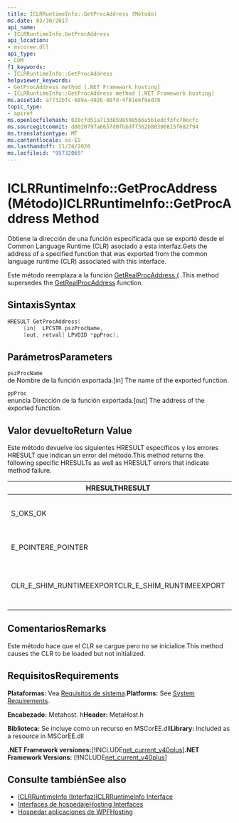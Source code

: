```yaml
---
title: ICLRRuntimeInfo::GetProcAddress (Método)
ms.date: 03/30/2017
api_name:
- ICLRRuntimeInfo.GetProcAddress
api_location:
- mscoree.dll
api_type:
- COM
f1_keywords:
- ICLRRuntimeInfo::GetProcAddress
helpviewer_keywords:
- GetProcAddress method [.NET Framework hosting]
- ICLRRuntimeInfo::GetProcAddress method [.NET Framework hosting]
ms.assetid: a7732bfc-689a-4926-88fd-4f81e6f9ed78
topic_type:
- apiref
ms.openlocfilehash: 028cfd51a713d8598598566a5b1edcf3fc70ecfc
ms.sourcegitcommit: d8020797a6657d0fbbdff362b80300815f682f94
ms.translationtype: MT
ms.contentlocale: es-ES
ms.lasthandoff: 11/24/2020
ms.locfileid: "95732065"
---
```

# <a name="iclrruntimeinfogetprocaddress-method"></a><span data-ttu-id="d47e0-102">ICLRRuntimeInfo::GetProcAddress (Método)</span><span class="sxs-lookup"><span data-stu-id="d47e0-102">ICLRRuntimeInfo::GetProcAddress Method</span></span>

<span data-ttu-id="d47e0-103">Obtiene la dirección de una función especificada que se exportó desde el Common Language Runtime (CLR) asociado a esta interfaz.</span><span class="sxs-lookup"><span data-stu-id="d47e0-103">Gets the address of a specified function that was exported from the common language runtime (CLR) associated with this interface.</span></span>  
  
 <span data-ttu-id="d47e0-104">Este método reemplaza a la función [GetRealProcAddress (](getrealprocaddress-function.md) .</span><span class="sxs-lookup"><span data-stu-id="d47e0-104">This method supersedes the [GetRealProcAddress](getrealprocaddress-function.md) function.</span></span>  
  
## <a name="syntax"></a><span data-ttu-id="d47e0-105">Sintaxis</span><span class="sxs-lookup"><span data-stu-id="d47e0-105">Syntax</span></span>  
  
```cpp  
HRESULT GetProcAddress(  
     [in]  LPCSTR pszProcName,  
     [out, retval] LPVOID *ppProc);  
```  
  
## <a name="parameters"></a><span data-ttu-id="d47e0-106">Parámetros</span><span class="sxs-lookup"><span data-stu-id="d47e0-106">Parameters</span></span>  

 `pszProcName`  
 <span data-ttu-id="d47e0-107">de Nombre de la función exportada.</span><span class="sxs-lookup"><span data-stu-id="d47e0-107">[in] The name of the exported function.</span></span>  
  
 `ppProc`  
 <span data-ttu-id="d47e0-108">enuncia Dirección de la función exportada.</span><span class="sxs-lookup"><span data-stu-id="d47e0-108">[out] The address of the exported function.</span></span>  
  
## <a name="return-value"></a><span data-ttu-id="d47e0-109">Valor devuelto</span><span class="sxs-lookup"><span data-stu-id="d47e0-109">Return Value</span></span>  

 <span data-ttu-id="d47e0-110">Este método devuelve los siguientes HRESULT específicos y los errores HRESULT que indican un error del método.</span><span class="sxs-lookup"><span data-stu-id="d47e0-110">This method returns the following specific HRESULTs as well as HRESULT errors that indicate method failure.</span></span>  
  
|<span data-ttu-id="d47e0-111">HRESULT</span><span class="sxs-lookup"><span data-stu-id="d47e0-111">HRESULT</span></span>|<span data-ttu-id="d47e0-112">Descripción</span><span class="sxs-lookup"><span data-stu-id="d47e0-112">Description</span></span>|  
|-------------|-----------------|  
|<span data-ttu-id="d47e0-113">S_OK</span><span class="sxs-lookup"><span data-stu-id="d47e0-113">S_OK</span></span>|<span data-ttu-id="d47e0-114">El método se completó correctamente.</span><span class="sxs-lookup"><span data-stu-id="d47e0-114">The method completed successfully.</span></span>|  
|<span data-ttu-id="d47e0-115">E_POINTER</span><span class="sxs-lookup"><span data-stu-id="d47e0-115">E_POINTER</span></span>|<span data-ttu-id="d47e0-116">`pszProcName` o `ppProc` es null.</span><span class="sxs-lookup"><span data-stu-id="d47e0-116">`pszProcName` or `ppProc` is null.</span></span>|  
|<span data-ttu-id="d47e0-117">CLR_E_SHIM_RUNTIMEEXPORT</span><span class="sxs-lookup"><span data-stu-id="d47e0-117">CLR_E_SHIM_RUNTIMEEXPORT</span></span>|<span data-ttu-id="d47e0-118">La función especificada no es una función exportada.</span><span class="sxs-lookup"><span data-stu-id="d47e0-118">The specified function is not an exported function.</span></span>|  
  
## <a name="remarks"></a><span data-ttu-id="d47e0-119">Comentarios</span><span class="sxs-lookup"><span data-stu-id="d47e0-119">Remarks</span></span>  

 <span data-ttu-id="d47e0-120">Este método hace que el CLR se cargue pero no se inicialice.</span><span class="sxs-lookup"><span data-stu-id="d47e0-120">This method causes the CLR to be loaded but not initialized.</span></span>  
  
## <a name="requirements"></a><span data-ttu-id="d47e0-121">Requisitos</span><span class="sxs-lookup"><span data-stu-id="d47e0-121">Requirements</span></span>  

 <span data-ttu-id="d47e0-122">**Plataformas:** Vea [Requisitos de sistema](../../get-started/system-requirements.md).</span><span class="sxs-lookup"><span data-stu-id="d47e0-122">**Platforms:** See [System Requirements](../../get-started/system-requirements.md).</span></span>  
  
 <span data-ttu-id="d47e0-123">**Encabezado:** Metahost. h</span><span class="sxs-lookup"><span data-stu-id="d47e0-123">**Header:** MetaHost.h</span></span>  
  
 <span data-ttu-id="d47e0-124">**Biblioteca:** Se incluye como un recurso en MSCorEE.dll</span><span class="sxs-lookup"><span data-stu-id="d47e0-124">**Library:** Included as a resource in MSCorEE.dll</span></span>  
  
 <span data-ttu-id="d47e0-125">**.NET Framework versiones:**[!INCLUDE[net_current_v40plus](../../../../includes/net-current-v40plus-md.md)]</span><span class="sxs-lookup"><span data-stu-id="d47e0-125">**.NET Framework Versions:** [!INCLUDE[net_current_v40plus](../../../../includes/net-current-v40plus-md.md)]</span></span>  
  
## <a name="see-also"></a><span data-ttu-id="d47e0-126">Consulte también</span><span class="sxs-lookup"><span data-stu-id="d47e0-126">See also</span></span>

- [<span data-ttu-id="d47e0-127">ICLRRuntimeInfo (Interfaz)</span><span class="sxs-lookup"><span data-stu-id="d47e0-127">ICLRRuntimeInfo Interface</span></span>](iclrruntimeinfo-interface.md)
- [<span data-ttu-id="d47e0-128">Interfaces de hospedaje</span><span class="sxs-lookup"><span data-stu-id="d47e0-128">Hosting Interfaces</span></span>](hosting-interfaces.md)
- [<span data-ttu-id="d47e0-129">Hospedar aplicaciones de WPF</span><span class="sxs-lookup"><span data-stu-id="d47e0-129">Hosting</span></span>](index.md)
